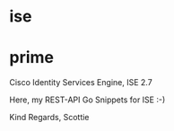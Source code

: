 # ise

# prime

Cisco Identity Services Engine, ISE 2.7

  Here, my REST-API Go Snippets for ISE :-)
  
Kind Regards,
Scottie
